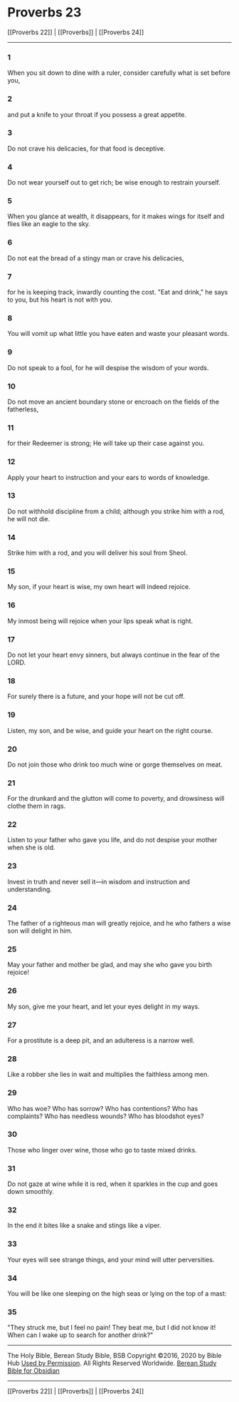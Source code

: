 # Proverbs 23

[[Proverbs 22]] | [[Proverbs]] | [[Proverbs 24]]

---

### 1
When you sit down to dine with a ruler, consider carefully what is set before you,

### 2
and put a knife to your throat if you possess a great appetite.

### 3
Do not crave his delicacies, for that food is deceptive.

### 4
Do not wear yourself out to get rich; be wise enough to restrain yourself.

### 5
When you glance at wealth, it disappears, for it makes wings for itself and flies like an eagle to the sky.

### 6
Do not eat the bread of a stingy man or crave his delicacies,

### 7
for he is keeping track, inwardly counting the cost. "Eat and drink," he says to you, but his heart is not with you.

### 8
You will vomit up what little you have eaten and waste your pleasant words.

### 9
Do not speak to a fool, for he will despise the wisdom of your words.

### 10
Do not move an ancient boundary stone or encroach on the fields of the fatherless,

### 11
for their Redeemer is strong; He will take up their case against you.

### 12
Apply your heart to instruction and your ears to words of knowledge.

### 13
Do not withhold discipline from a child; although you strike him with a rod, he will not die.

### 14
Strike him with a rod, and you will deliver his soul from Sheol.

### 15
My son, if your heart is wise, my own heart will indeed rejoice.

### 16
My inmost being will rejoice when your lips speak what is right.

### 17
Do not let your heart envy sinners, but always continue in the fear of the LORD.

### 18
For surely there is a future, and your hope will not be cut off.

### 19
Listen, my son, and be wise, and guide your heart on the right course.

### 20
Do not join those who drink too much wine or gorge themselves on meat.

### 21
For the drunkard and the glutton will come to poverty, and drowsiness will clothe them in rags.

### 22
Listen to your father who gave you life, and do not despise your mother when she is old.

### 23
Invest in truth and never sell it—in wisdom and instruction and understanding.

### 24
The father of a righteous man will greatly rejoice, and he who fathers a wise son will delight in him.

### 25
May your father and mother be glad, and may she who gave you birth rejoice!

### 26
My son, give me your heart, and let your eyes delight in my ways.

### 27
For a prostitute is a deep pit, and an adulteress is a narrow well.

### 28
Like a robber she lies in wait and multiplies the faithless among men.

### 29
Who has woe? Who has sorrow? Who has contentions? Who has complaints? Who has needless wounds? Who has bloodshot eyes?

### 30
Those who linger over wine, those who go to taste mixed drinks.

### 31
Do not gaze at wine while it is red, when it sparkles in the cup and goes down smoothly.

### 32
In the end it bites like a snake and stings like a viper.

### 33
Your eyes will see strange things, and your mind will utter perversities.

### 34
You will be like one sleeping on the high seas or lying on the top of a mast:

### 35
"They struck me, but I feel no pain! They beat me, but I did not know it! When can I wake up to search for another drink?"

---

The Holy Bible, Berean Study Bible, BSB
Copyright ©2016, 2020 by Bible Hub
[Used by Permission](https://berean.bible/terms.htm). All Rights Reserved Worldwide.
[Berean Study Bible for Obsidian](https://github.com/gapmiss/berean-study-bible-for-obsidian)

---

[[Proverbs 22]] | [[Proverbs]] | [[Proverbs 24]]

